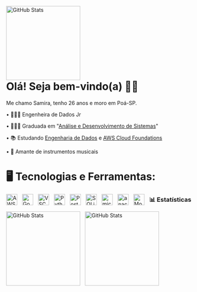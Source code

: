 <img   
    align="left" 
    alt="GitHub Stats" 
    height="200" 
    style="padding-right: 1000px;" 
    src="https://share.google/images/r9CYAPzPLvF5sHc16"  
/>

# Olá! Seja bem-vindo(a) 👋🏻

Me chamo Samira, tenho 26 anos e moro em Poá-SP.

• 👩🏻‍💻 Engenheira de Dados Jr

• 👩🏻‍🎓 Graduada em "[Análise e Desenvolvimento de Sistemas](https://www.youtube.com/@larissakich)"

• 📚 Estudando [Engenharia de Dados](https://www.udemy.com/course/engenharia-de-dados-com-python/learn/lecture/42086984?components=add_to_cart%2Cavailable_coupons%2Cbase_purchase_section%2Cbuy_button%2Cbuy_for_team%2Ccacheable_buy_button%2Ccacheable_deal_badge%2Ccacheable_discount_expiration%2Ccacheable_price_text%2Ccacheable_purchase_text%2Ccurated_for_ufb_notice_context%2Ccurriculum_context%2Cdeal_badge%2Cdiscount_expiration%2Cgift_this_course%2Cincentives%2Cinstructor_links%2Clifetime_access_context%2Cmoney_back_guarantee%2Cprice_text%2Cpurchase_tabs_context%2Cpurchase%2Crecommendation%2Credeem_coupon%2Csidebar_container%2Cpurchase_body_container%2Cone_click_checkout&couponCode=2021PM25#overview) e [AWS Cloud Foundations](https://web.dio.me/track/santander-code-girls-2025)

• 🎸 Amante de instrumentos musicais

# 🖥️ Tecnologias e Ferramentas: 

<img 
    align="left" 
    alt="AWS"
    title="AWS" 
    width="30px" 
    style="padding-right: 10px;" 
    src="https://cdn.jsdelivr.net/gh/devicons/devicon@latest/icons/amazonwebservices/amazonwebservices-original-wordmark.svg"  
/>
<img 
    align="left" 
    alt="Google Cloud" 
    title="Google Cloud"
    width="30px" 
    style="padding-right: 10px;" 
    src="https://cdn.jsdelivr.net/gh/devicons/devicon@latest/icons/googlecloud/googlecloud-original.svg" 
/>
<img 
    align="left" 
    alt="VSCode" 
    title="VSCode"
    width="30px" 
    style="padding-right: 10px;" 
    src="https://cdn.jsdelivr.net/gh/devicons/devicon@latest/icons/vscode/vscode-original.svg" 
/>
<img 
    align="left" 
    alt="Python" 
    title="Python"
    width="30px" 
    style="padding-right: 10px;" 
    src="https://cdn.jsdelivr.net/gh/devicons/devicon@latest/icons/python/python-original.svg" 
/>
<img 
    align="left" 
    alt="Postgresql"
    title="Postgresql" 
    width="30px" 
    style="padding-right: 10px;" 
    src="https://cdn.jsdelivr.net/gh/devicons/devicon@latest/icons/postgresql/postgresql-original.svg" 
/>
<img 
    align="left" 
    alt="SQLite" 
    title="SQLite"
    width="30px" 
    style="padding-right: 10px;" 
    src="https://cdn.jsdelivr.net/gh/devicons/devicon@latest/icons/sqlite/sqlite-original.svg" 
/>
<img 
    align="left" 
    alt="microsoftsqlserver"
    title="microsoftsqlserver" 
    width="30px" 
    style="padding-right: 10px;" 
    src="https://cdn.jsdelivr.net/gh/devicons/devicon@latest/icons/microsoftsqlserver/microsoftsqlserver-original.svg" 
/>
<img 
    align="left" 
    alt="anaconda" 
    title="anaconda"
    width="30px" 
    style="padding-right: 10px;" 
    src="https://cdn.jsdelivr.net/gh/devicons/devicon@latest/icons/anaconda/anaconda-original.svg" 
/>
<img 
    align="left" 
    alt="MongoDB" 
    title="MongoDB"
    width="30px" 
    style="padding-right: 10px;" 
    src="https://cdn.jsdelivr.net/gh/devicons/devicon@latest/icons/mongodb/mongodb-original.svg" 
/>
### 📊 Estatísticas

<p>
  <img 
    align="left" 
    alt="GitHub Stats" 
    height="200" 
    style="padding-right: 10px;" 
    src="https://github-readme-stats.vercel.app/api?username=samiramedeiros&show_icons=true&theme=tokyonight&include_all_commits=true&locale=pt-br" 
  />

<img 
      align="left" 
      alt="GitHub Stats" 
      height="200" 
      src="https://github-readme-stats.vercel.app/api/top-langs/?username=samiramedeiros&theme=tokyonight&layout=compact&custom_title=Tecnologias&langs_count=9" 
  />

</p>



